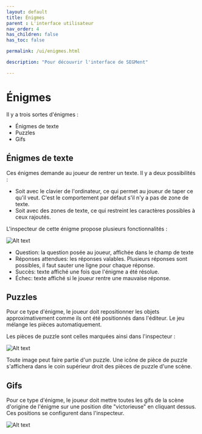 ```yaml
---
layout: default
title: Énigmes
parent : L'interface utilisateur
nav_order: 4
has_children: false
has_toc: false

permalink: /ui/enigmes.html

description: "Pour découvrir l'interface de SEGMent"

---
```


# Énigmes

Il y a trois sortes d'énigmes :

 - Énigmes de texte
 - Puzzles
 - Gifs


## Énigmes de texte

Ces énigmes demande au joueur de rentrer un texte.
Il y a deux possibilités :

 - Soit avec le clavier de l'ordinateur, ce qui permet au joueur de taper ce qu'il veut.
   C'est le comportement par défaut s'il n'y a pas de zone de texte.
 - Soit avec des zones de texte, ce qui restreint les caractères possibles à ceux rajoutés.


L'inspecteur de cette énigme propose plusieurs fonctionnalités :

![Alt text](https://scrime-u-bordeaux.github.io/SEGMent-docs/assets/images/ui/riddles/textriddle.png "textriddle")

- Question: la question posée au joueur, affichée dans le champ de texte
- Réponses attendues: les réponses valables. Plusieurs réponses sont possibles, il faut sauter une ligne pour chaque réponse.
- Succès: texte affiché une fois que l'énigme a été résolue.
- Échec: texte affiché si le joueur rentre une mauvaise réponse.

## Puzzles

Pour ce type d'énigme, le joueur doit repositionner les objets approximativement comme ils ont été positionnés
dans l'éditeur.
Le jeu mélange les pièces automatiquement.

Les pièces de puzzle sont celles marquées ainsi dans l'inspecteur :

![Alt text](https://scrime-u-bordeaux.github.io/SEGMent-docs/assets/images/ui/riddles/puzzle.png "puzzle")

Toute image peut faire partie d'un puzzle. Une icône de pièce de puzzle s'affichera dans le coin supérieur
droit des pièces de puzzle d'une scène.

## Gifs

Pour ce type d'énigme, le joueur doit mettre toutes les gifs de la scène d'origine de l'énigme
sur une position dite "victorieuse" en cliquant dessus.
Ces positions se configurent dans l'inspecteur.

![Alt text](https://scrime-u-bordeaux.github.io/SEGMent-docs/assets/images/ui/riddles/gifs.png "gifs")
